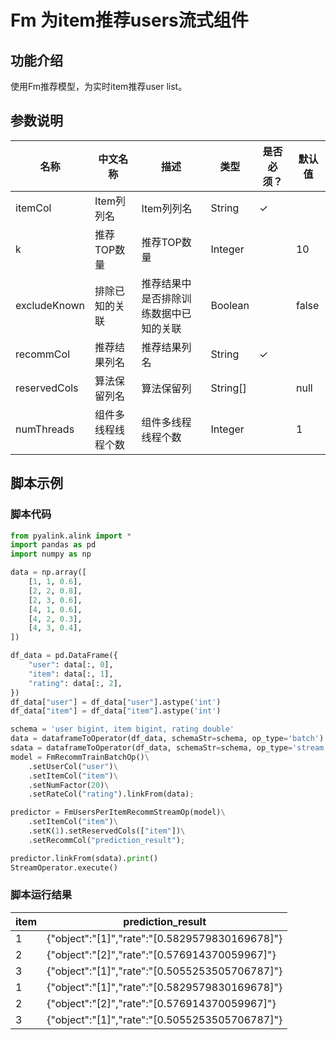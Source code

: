 # Fm 为item推荐users流式组件

## 功能介绍
使用Fm推荐模型，为实时item推荐user list。


## 参数说明

| 名称 | 中文名称 | 描述 | 类型 | 是否必须？ | 默认值 |
| --- | --- | --- | --- | --- | --- |
| itemCol | Item列列名 | Item列列名 | String | ✓ |  |
| k | 推荐TOP数量 | 推荐TOP数量 | Integer |  | 10 |
| excludeKnown | 排除已知的关联 | 推荐结果中是否排除训练数据中已知的关联 | Boolean |  | false |
| recommCol | 推荐结果列名 | 推荐结果列名 | String | ✓ |  |
| reservedCols | 算法保留列名 | 算法保留列 | String[] |  | null |
| numThreads | 组件多线程线程个数 | 组件多线程线程个数 | Integer |  | 1 |

## 脚本示例
### 脚本代码

```python
from pyalink.alink import *
import pandas as pd
import numpy as np

data = np.array([
    [1, 1, 0.6],
    [2, 2, 0.8],
    [2, 3, 0.6],
    [4, 1, 0.6],
    [4, 2, 0.3],
    [4, 3, 0.4],
])

df_data = pd.DataFrame({
    "user": data[:, 0],
    "item": data[:, 1],
    "rating": data[:, 2],
})
df_data["user"] = df_data["user"].astype('int')
df_data["item"] = df_data["item"].astype('int')

schema = 'user bigint, item bigint, rating double'
data = dataframeToOperator(df_data, schemaStr=schema, op_type='batch')
sdata = dataframeToOperator(df_data, schemaStr=schema, op_type='stream')
model = FmRecommTrainBatchOp()\
    .setUserCol("user")\
    .setItemCol("item")\
    .setNumFactor(20)\
    .setRateCol("rating").linkFrom(data);

predictor = FmUsersPerItemRecommStreamOp(model)\
    .setItemCol("item")\
    .setK(1).setReservedCols(["item"])\
    .setRecommCol("prediction_result");

predictor.linkFrom(sdata).print()
StreamOperator.execute()
```

### 脚本运行结果
item|	prediction_result
----|-----
	1|	{"object":"[1]","rate":"[0.5829579830169678]"}
	2|	{"object":"[2]","rate":"[0.576914370059967]"}
	3|	{"object":"[1]","rate":"[0.5055253505706787]"}
	1|	{"object":"[1]","rate":"[0.5829579830169678]"}
	2|	{"object":"[2]","rate":"[0.576914370059967]"}
	3|	{"object":"[1]","rate":"[0.5055253505706787]"}
